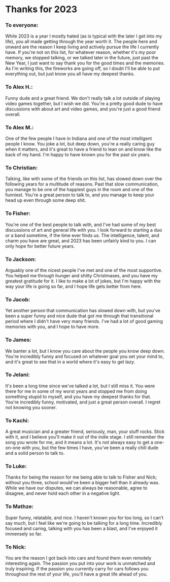 # Thanks for 2023

### To everyone:
While 2023 is a year I mostly hated (as is typical with the later I get into my life), you all made getting through the year worth it. The people here and onward are the reason I keep living and actively pursue the life I currently have. If you're not on this list, for whatever reason, whether it's my poor memory, we stopped talking, or we talked later in the future, just past the New Year, I just want to say thank you for the good times and the memories. As I'm writing this, the fireworks are going off, so I doubt I'll be able to put everything out, but just know you all have my deepest thanks.

### To Alex H.:
Funny dude and a great friend. We don't really talk a lot outside of playing video games together, but I wish we did. You're a pretty good dude to have discussions with about art and video games, and you're just a good friend overall.

### To Alex M.:
One of the few people I have in Indiana and one of the most intelligent people I know. You joke a lot, but deep down, you're a really caring guy when it matters, and it's great to have a friend to lean on and know like the back of my hand. I'm happy to have known you for the past six years.

### To Christian:
Talking, like with some of the friends on this list, has slowed down over the following years for a multitude of reasons. Past that slow communication, you manage to be one of the happiest guys in the room and one of the funniest. You're a great person to talk to, and you manage to keep your head up even through some deep shit.

### To Fisher:
You're one of the best people to talk with, and I've had some of my best discussions of art and general life with you. I look forward to starting a duo or a band sometime, if the time ever finds us. The intelligence, talent, and charm you have are great, and 2023 has been unfairly kind to you. I can only hope for better future years.

### To Jackson:
Arguably one of the nicest people I've met and one of the most supportive. You helped me through hunger and shitty Christmases, and you have my greatest gratitude for it. I like to make a lot of jokes, but I'm happy with the way your life is going so far, and I hope life gets better from here.

### To Jacob:
Yet another person that communication has slowed down with, but you've been a super funny and nice dude that got me through that transitional period where I didn't have very many friends. I've had a lot of good gaming memories with you, and I hope to have more.

### To James:
We banter a lot, but I know you care about the people you know deep down. You're incredibly funny and focused on whatever goal you set your mind to, and it's great to see that in a world where it's easy to get lazy.

### To Jelani:
It's been a long time since we've talked a lot, but I still miss it. You were there for me in some of my worst years and stopped me from doing something stupid to myself, and you have my deepest thanks for that. You're incredibly funny, motivated, and just a great person overall. I regret not knowing you sooner.

### To Kachi:
A great musician and a greater friend, seriously, man, your stuff rocks. Stick with it, and I believe you'll make it out of the indie stage. I still remember the song you wrote for me, and it means a lot. It's not always easy to get a one-on-one with you, but the few times I have, you've been a really chill dude and a solid person to talk to.

### To Luke:
Thanks for being the reason for me being able to talk to Fisher and Nick; without you three, school would've been a bigger hell than it already was. While we have our disputes, we can always be reasonable, agree to disagree, and never hold each other in a negative light.

### To Mathze:
Super funny, relatable, and nice. I haven't known you for too long, so I can't say much, but I feel like we're going to be talking for a long time. Incredibly focused and caring, talking with you has been a blast, and I've enjoyed it immensely so far.

### To Nick:
You are the reason I got back into cars and found them even remotely interesting again. The passion you put into your work is unmatched and truly inspiring. If the passion you currently carry for cars follows you throughout the rest of your life, you'll have a great life ahead of you.